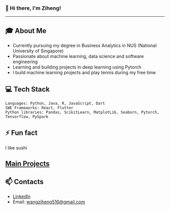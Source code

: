 ### 👋 Hi there, I'm Ziheng!
---

## 🎓 About Me
- Currently pursuing my degree in Business Analytics in NUS (National University of Singapore)
- Passionate about machine learning, data science and software engineering
- Learning and building projects in deep learning using Pytorch
- I build machine learning projects and play tennis during my free time

## 💻 Tech Stack
```text
Languages: Python, Java, R, JavaScript, Dart
SWE Frameworks: React, Flutter
Python libraries: Pandas, ScikitLearn, MatplotLib, Seaborn, Pytorch, Tensorflow, PySpark
```

## ⚡ Fun fact
I like sushi

## [Main Projects](https://github.com/lifrocszh/Projects)

## 📫 Contacts
- [LinkedIn](https://www.linkedin.com/in/wangzh516/)
- Email: wangziheng516@gmail.com
